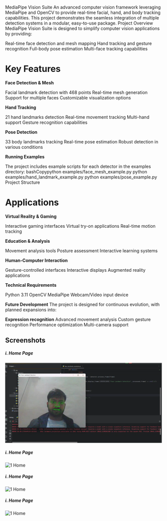 MediaPipe Vision Suite
An advanced computer vision framework leveraging MediaPipe and OpenCV to provide real-time facial, hand, and body tracking capabilities. This project demonstrates the seamless integration of multiple detection systems in a modular, easy-to-use package.
Project Overview
MediaPipe Vision Suite is designed to simplify computer vision applications by providing:

Real-time face detection and mesh mapping
Hand tracking and gesture recognition
Full-body pose estimation
Multi-face tracking capabilities

# Key Features

**Face Detection & Mesh**

Facial landmark detection with 468 points
Real-time mesh generation
Support for multiple faces
Customizable visualization options


**Hand Tracking**

21 hand landmarks detection
Real-time movement tracking
Multi-hand support
Gesture recognition capabilities


**Pose Detection**

33 body landmarks tracking
Real-time pose estimation
Robust detection in various conditions

**Running Examples**

The project includes example scripts for each detector in the examples directory:
bashCopypython examples/face_mesh_example.py
python examples/hand_landmark_example.py
python examples/pose_example.py
Project Structure

# Applications

**Virtual Reality & Gaming**

Interactive gaming interfaces
Virtual try-on applications
Real-time motion tracking


**Education & Analysis**

Movement analysis tools
Posture assessment
Interactive learning systems


**Human-Computer Interaction**

Gesture-controlled interfaces
Interactive displays
Augmented reality applications



**Technical Requirements**

Python 3.11
OpenCV
MediaPipe
Webcam/Video input device

**Future Development**
The project is designed for continuous evolution, with planned expansions into:

**Expression recognition**
Advanced movement analysis
Custom gesture recognition
Performance optimization
Multi-camera support

## Screenshots
##### i. Home Page
![1  Home](https://github.com/anoopgupta112/Mediapipe-Utility/blob/master/screenshots/face_landmark.png)
##### i. Home Page
![1  Home](https://github.com/anoopgupta112/Flower-Classification/blob/master/screenshots/face_mesh.png)
##### i. Home Page
![1  Home](https://github.com/anoopgupta112/Flower-Classification/blob/master/screenshots/hand_landmark.png)
##### i. Home Page
![1  Home](https://github.com/anoopgupta112/Flower-Classification/blob/master/screenshots/pose_detection.png)
